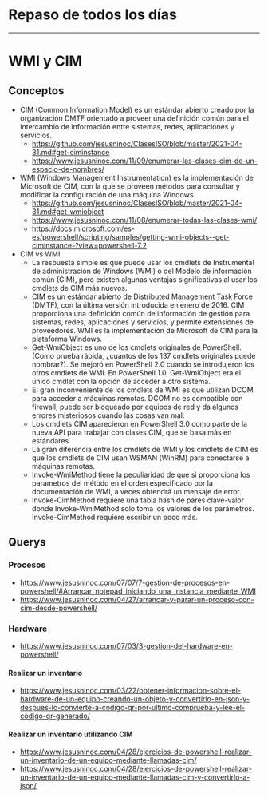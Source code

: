 # Repaso de todos los días

----------------------------

# WMI y CIM

## Conceptos
- CIM (Common Information Model) es un estándar abierto creado por la organización DMTF orientado a proveer una definición común para el intercambio de información entre sistemas, redes, aplicaciones y servicios.
  - https://github.com/jesusninoc/ClasesISO/blob/master/2021-04-31.md#get-ciminstance
  - https://www.jesusninoc.com/11/09/enumerar-las-clases-cim-de-un-espacio-de-nombres/
- WMI (Windows Management Instrumentation) es la implementación de Microsoft de CIM, con la que se proveen métodos para consultar y modificar la configuración de una máquina Windows.
  - https://github.com/jesusninoc/ClasesISO/blob/master/2021-04-31.md#get-wmiobject
  - https://www.jesusninoc.com/11/08/enumerar-todas-las-clases-wmi/
  - https://docs.microsoft.com/es-es/powershell/scripting/samples/getting-wmi-objects--get-ciminstance-?view=powershell-7.2
- CIM vs WMI
  - La respuesta simple es que puede usar los cmdlets de Instrumental de administración de Windows (WMI) o del Modelo de información común (CIM), pero existen algunas ventajas significativas al usar los cmdlets de CIM más nuevos.
  - CIM es un estándar abierto de Distributed Management Task Force (DMTF), con la última versión introducida en enero de 2016. CIM proporciona una definición común de información de gestión para sistemas, redes, aplicaciones y servicios, y permite extensiones de proveedores. WMI es la implementación de Microsoft de CIM para la plataforma Windows.
  - Get-WmiObject es uno de los cmdlets originales de PowerShell. (Como prueba rápida, ¿cuántos de los 137 cmdlets originales puede nombrar?). Se mejoró en PowerShell 2.0 cuando se introdujeron los otros cmdlets de WMI. En PowerShell 1.0, Get-WmiObject era el único cmdlet con la opción de acceder a otro sistema.
  - El gran inconveniente de los cmdlets de WMI es que utilizan DCOM para acceder a máquinas remotas. DCOM no es compatible con firewall, puede ser bloqueado por equipos de red y da algunos errores misteriosos cuando las cosas van mal.
  - Los cmdlets CIM aparecieron en PowerShell 3.0 como parte de la nueva API para trabajar con clases CIM, que se basa más en estándares.
  - La gran diferencia entre los cmdlets de WMI y los cmdlets de CIM es que los cmdlets de CIM usan WSMAN (WinRM) para conectarse a máquinas remotas.
  - Invoke-WmiMethod tiene la peculiaridad de que si proporciona los parámetros del método en el orden especificado por la documentación de WMI, a veces obtendrá un mensaje de error.
  - Invoke-CimMethod requiere una tabla hash de pares clave-valor donde Invoke-WmiMethod solo toma los valores de los parámetros. Invoke-CimMethod requiere escribir un poco más.

## Querys

### Procesos
* https://www.jesusninoc.com/07/07/7-gestion-de-procesos-en-powershell/#Arrancar_notepad_iniciando_una_instancia_mediante_WMI
* https://www.jesusninoc.com/04/27/arrancar-y-parar-un-proceso-con-cim-desde-powershell/

### Hardware
* https://www.jesusninoc.com/07/03/3-gestion-del-hardware-en-powershell/

#### Realizar un inventario
* https://www.jesusninoc.com/03/22/obtener-informacion-sobre-el-hardware-de-un-equipo-creando-un-objeto-y-convertirlo-en-json-y-despues-lo-convierte-a-codigo-qr-por-ultimo-comprueba-y-lee-el-codigo-qr-generado/

#### Realizar un inventario utilizando CIM
* https://www.jesusninoc.com/04/28/ejercicios-de-powershell-realizar-un-inventario-de-un-equipo-mediante-llamadas-cim/
* https://www.jesusninoc.com/04/28/ejercicios-de-powershell-realizar-un-inventario-de-un-equipo-mediante-llamadas-cim-y-convertirlo-a-json/
